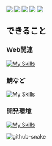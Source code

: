 ![](http://github-profile-summary-cards.vercel.app/api/cards/profile-details?username=pal21-2&theme=city_lights)
![](http://github-profile-summary-cards.vercel.app/api/cards/repos-per-language?username=pal21-2&theme=city_lights)
![](http://github-profile-summary-cards.vercel.app/api/cards/most-commit-language?username=pal21-2&theme=city_lights)
![](http://github-profile-summary-cards.vercel.app/api/cards/stats?username=pal21-2&theme=city_lights)
![](http://github-profile-summary-cards.vercel.app/api/cards/productive-time?username=pal21-2&theme=city_lights&utcOffset=9)

## できること
### Web関連
[![My Skills](https://skillicons.dev/icons?i=js,html,css)](https://skillicons.dev)
### 鯖など
[![My Skills](https://skillicons.dev/icons?i=python,nodejs,raspberrypi)](https://skillicons.dev)
### 開発環境
[![My Skills](https://skillicons.dev/icons?i=vscode,docker)](https://skillicons.dev)

<picture>
  <source media="(prefers-color-scheme: dark)" srcset="https://raw.githubusercontent.com/pal21-2/pal21-2/refs/heads/output/github-contribution-grid-snake-dark.svg" />
  <source media="(prefers-color-scheme: light)" srcset="https://raw.githubusercontent.com/pal21-2/pal21-2/refs/heads/output/github-contribution-grid-snake.svg" />
  <img alt="github-snake" src="github-snake.svg" />
</picture>
